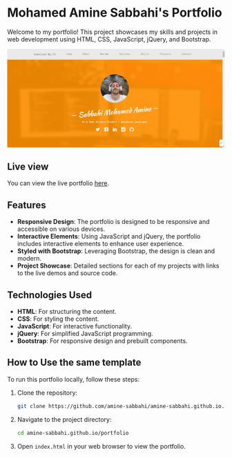 ﻿# Mohamed Amine Sabbahi's Portfolio

Welcome to my portfolio! This project showcases my skills and projects in web development using HTML, CSS, JavaScript, jQuery, and Bootstrap.

![main](src/main.png)

## Live view

You can view the live portfolio <a href="https://amine-sabbahi.github.io/portfolio" target="_blank">here</a>.

## Features

- **Responsive Design**: The portfolio is designed to be responsive and accessible on various devices.
- **Interactive Elements**: Using JavaScript and jQuery, the portfolio includes interactive elements to enhance user experience.
- **Styled with Bootstrap**: Leveraging Bootstrap, the design is clean and modern.
- **Project Showcase**: Detailed sections for each of my projects with links to the live demos and source code.

## Technologies Used

- **HTML**: For structuring the content.
- **CSS**: For styling the content.
- **JavaScript**: For interactive functionality.
- **jQuery**: For simplified JavaScript programming.
- **Bootstrap**: For responsive design and prebuilt components.

## How to Use the same template

To run this portfolio locally, follow these steps:

1. Clone the repository:
    ```sh
    git clone https://github.com/amine-sabbahi/amine-sabbahi.github.io.git
    ```
2. Navigate to the project directory:
    ```sh
    cd amine-sabbahi.github.io/portfolio
    ```
3. Open `index.html` in your web browser to view the portfolio.
